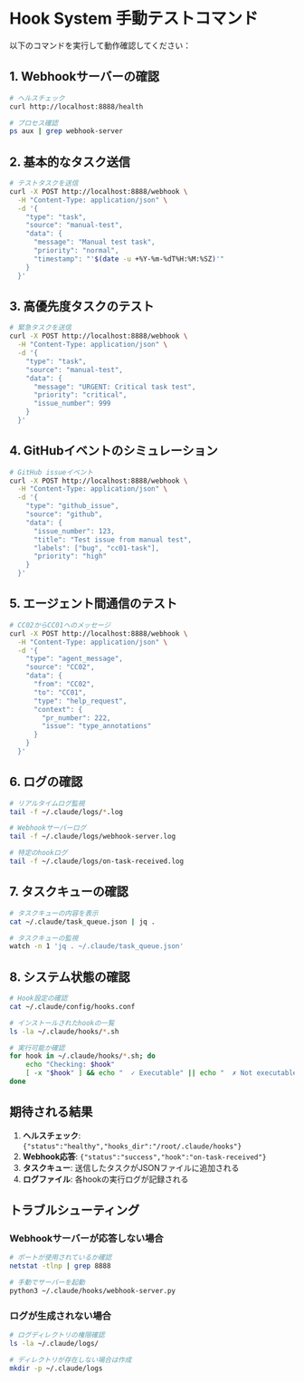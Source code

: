 # Hook System 手動テストコマンド

以下のコマンドを実行して動作確認してください：

## 1. Webhookサーバーの確認

```bash
# ヘルスチェック
curl http://localhost:8888/health

# プロセス確認
ps aux | grep webhook-server
```

## 2. 基本的なタスク送信

```bash
# テストタスクを送信
curl -X POST http://localhost:8888/webhook \
  -H "Content-Type: application/json" \
  -d '{
    "type": "task",
    "source": "manual-test",
    "data": {
      "message": "Manual test task",
      "priority": "normal",
      "timestamp": "'$(date -u +%Y-%m-%dT%H:%M:%SZ)'"
    }
  }'
```

## 3. 高優先度タスクのテスト

```bash
# 緊急タスクを送信
curl -X POST http://localhost:8888/webhook \
  -H "Content-Type: application/json" \
  -d '{
    "type": "task",
    "source": "manual-test",
    "data": {
      "message": "URGENT: Critical task test",
      "priority": "critical",
      "issue_number": 999
    }
  }'
```

## 4. GitHubイベントのシミュレーション

```bash
# GitHub issueイベント
curl -X POST http://localhost:8888/webhook \
  -H "Content-Type: application/json" \
  -d '{
    "type": "github_issue",
    "source": "github",
    "data": {
      "issue_number": 123,
      "title": "Test issue from manual test",
      "labels": ["bug", "cc01-task"],
      "priority": "high"
    }
  }'
```

## 5. エージェント間通信のテスト

```bash
# CC02からCC01へのメッセージ
curl -X POST http://localhost:8888/webhook \
  -H "Content-Type: application/json" \
  -d '{
    "type": "agent_message",
    "source": "CC02",
    "data": {
      "from": "CC02",
      "to": "CC01",
      "type": "help_request",
      "context": {
        "pr_number": 222,
        "issue": "type_annotations"
      }
    }
  }'
```

## 6. ログの確認

```bash
# リアルタイムログ監視
tail -f ~/.claude/logs/*.log

# Webhookサーバーログ
tail -f ~/.claude/logs/webhook-server.log

# 特定のhookログ
tail -f ~/.claude/logs/on-task-received.log
```

## 7. タスクキューの確認

```bash
# タスクキューの内容を表示
cat ~/.claude/task_queue.json | jq .

# タスクキューの監視
watch -n 1 'jq . ~/.claude/task_queue.json'
```

## 8. システム状態の確認

```bash
# Hook設定の確認
cat ~/.claude/config/hooks.conf

# インストールされたhookの一覧
ls -la ~/.claude/hooks/*.sh

# 実行可能か確認
for hook in ~/.claude/hooks/*.sh; do
    echo "Checking: $hook"
    [ -x "$hook" ] && echo "  ✓ Executable" || echo "  ✗ Not executable"
done
```

## 期待される結果

1. **ヘルスチェック**: `{"status":"healthy","hooks_dir":"/root/.claude/hooks"}`
2. **Webhook応答**: `{"status":"success","hook":"on-task-received"}`
3. **タスクキュー**: 送信したタスクがJSONファイルに追加される
4. **ログファイル**: 各hookの実行ログが記録される

## トラブルシューティング

### Webhookサーバーが応答しない場合
```bash
# ポートが使用されているか確認
netstat -tlnp | grep 8888

# 手動でサーバーを起動
python3 ~/.claude/hooks/webhook-server.py
```

### ログが生成されない場合
```bash
# ログディレクトリの権限確認
ls -la ~/.claude/logs/

# ディレクトリが存在しない場合は作成
mkdir -p ~/.claude/logs
```